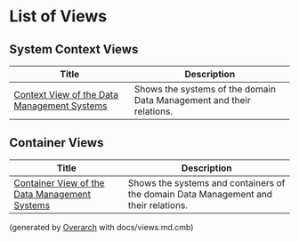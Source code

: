 # List of Views

## System Context Views
| Title | Description |
|---|---|
| [Context View of the Data Management Systems](context-view.md) | Shows the systems of the domain Data Management and their relations. |
## Container Views
| Title | Description |
|---|---|
| [Container View of the Data Management Systems](container-view.md) | Shows the systems and containers of the domain Data Management and their relations. |


(generated by [Overarch](https://github.com/soulspace-org/overarch) with docs/views.md.cmb)
